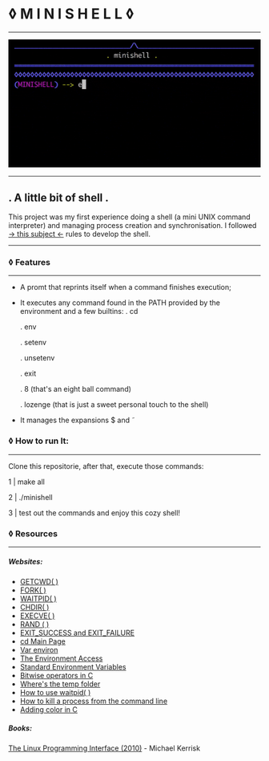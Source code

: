 # &#9674; M I N I S H E L L &#9674;
------------

![](https://github.com/marina-mar/minishell/blob/master/preview.gif?raw=true)

------------


## . A little bit of shell .
This project was my first experience doing a shell (a mini UNIX command interpreter) and managing process creation and synchronisation. I followed [-> this subject <-](https://github.com/marina-mar/minishell/blob/master/minishell.en.pdf "-> this subject <-") rules to develop the shell.


------------


### &#9674; Features
------------


- A promt that reprints itself when a command finishes execution;
- It executes any command found in the PATH provided by the environment and a few builtins:
     . cd
 
     . env
 
     . setenv
 
     . unsetenv
 
     . exit
 
     . 8 (that's an eight ball command)
 
     . lozenge (that is just a sweet personal touch to the shell)
 
- It manages the expansions $ and ˜

### &#9674; How to run It:
------------
Clone this repositorie, after that, execute those commands:

1 | make all

2 | ./minishell

3 | test out the commands and enjoy this cozy shell!

### &#9674; Resources
------------
##### Websites:
- [GETCWD( )](http://man7.org/linux/man-pages/man3/getcwd.3.html "GETCWD( )")
- [FORK( )](http://man7.org/linux/man-pages/man2/fork.2.html "FORK( )")
- [WAITPID( )](http://man7.org/linux/man-pages/man2/waitpid.2.html "WAITPID( )")
- [CHDIR( )](https://www.geeksforgeeks.org/chdir-in-c-language-with-examples/ "CHDIR( )")
- [EXECVE( )](http://man7.org/linux/man-pages/man2/execve.2.html "EXECV( )")
- [RAND ( )](https://www.tutorialspoint.com/c_standard_library/c_function_rand.htm "RAND ( )")
- [EXIT_SUCCESS and EXIT_FAILURE](https://en.cppreference.com/w/c/program/EXIT_status:// "EXIT_SUCCESS and EXIT_FAILURE")
- [cd Main Page](http://linuxcommand.sourceforge.net/lc3_man_pages/cdh.html "cd Main Page")
- [Var environ](http://man7.org/linux/man-pages/man7/environ.7.html "Var environ")
- [The Environment Access](https://www.gnu.org/software/libc/manual/html_node/Environment-Access.html "The Environment Access")
- [Standard Environment Variables](https://www.gnu.org/software/libc/manual/html_node/Standard-Environment.html#Standard-Environment "Standard Environment Variables")
- [Bitwise operators in C](https://www.programiz.com/c-programming/bitwise-operators "Bitwise operators in C")
- [Where's the temp folder](http://osxdaily.com/2018/08/17/where-temp-folder-mac-access/ "Where's the temp folder")
- [How to use waitpid( )](https://stackoverflow.com/questions/21248840/example-of-waitpid-in-use "How to use waitpid( )")
- [How to kill a process from the command line](https://www.linux.com/tutorials/how-kill-process-command-line/ "How to kill a process from the command line")
- [Adding color in C](http://web.theurbanpenguin.com/adding-color-to-your-output-from-c/ "Adding color in C")

##### Books:

[The Linux Programming Interface (2010)](http://www.man7.org/tlpi/ "The Linux Programming Interface (2010)") - Michael Kerrisk

